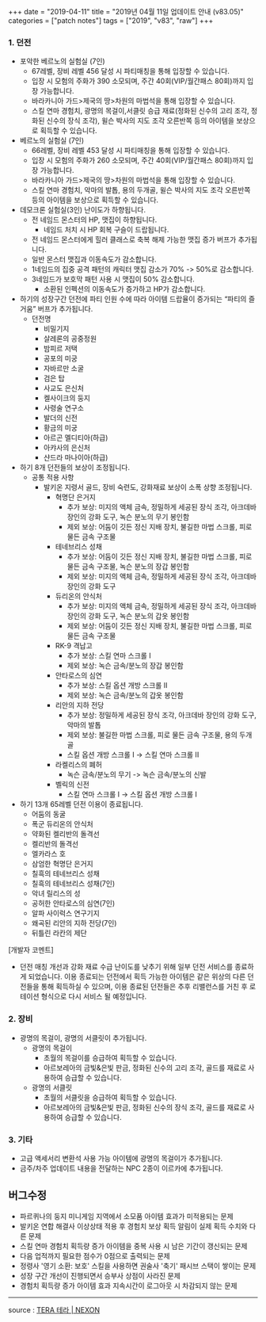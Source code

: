+++
date = "2019-04-11"
title = "2019년 04월 11일 업데이트 안내 (v83.05)"
categories = ["patch notes"]
tags = ["2019", "v83", "raw"]
+++

### 1. 던전
- 포악한 베르노의 실험실 (7인)
  - 67레벨, 장비 레벨 456 달성 시 파티매칭을 통해 입장할 수 있습니다.
  - 입장 시 모험의 주화가 390 소모되며, 주간 40회(VIP/월간패스 80회)까지 입장 가능합니다.
  - 바라카니아 가드>제국의 땅>차원의 마법석을 통해 입장할 수 있습니다.
  - 스킬 연마 경험치, 광명의 목걸이,서클릿 승급 재료(정화된 신수의 고리 조각, 정화된 신수의 장식 조각), 윌슨 박사의 지도 조각 오른반쪽 등의 아이템을 보상으로 획득할 수 있습니다.
- 베르노의 실험실 (7인)
  - 66레벨, 장비 레벨 453 달성 시 파티매칭을 통해 입장할 수 있습니다.
  - 입장 시 모험의 주화가 260 소모되며, 주간 40회(VIP/월간패스 80회)까지 입장 가능합니다.
  - 바라카니아 가드>제국의 땅>차원의 마법석을 통해 입장할 수 있습니다.
  - 스킬 연마 경험치, 악마의 발톱, 용의 두개골, 윌슨 박사의 지도 조각 오른반쪽 등의 아이템을 보상으로 획득할 수 있습니다.
- 데모크론 실험실(3인) 난이도가 하향됩니다.
  - 전 네임드 몬스터의 HP, 맷집이 하향됩니다.
    - 네임드 처치 시 HP 회복 구슬이 드랍됩니다.
  - 전 네임드 몬스터에게 힐러 클래스로 축복 해제 가능한 맷집 증가 버프가 추가됩니다.
  - 일반 몬스터 맷집과 이동속도가 감소합니다.
  - 1네임드의 집중 공격 패턴의 캐릭터 맷집 감소가 70% -> 50%로 감소합니다.
  - 3네임드가 보호막 패턴 사용 시 맷집이 50% 감소합니다.
    - 소환된 인펙션의 이동속도가 증가하고 HP가 감소합니다.
- 하기의 성장구간 던전에 파티 인원 수에 따라 아이템 드랍율이 증가되는 “파티의 즐거움” 버프가 추가됩니다.
  - 던전명
    - 비밀기지
    - 살레론의 공중정원
    - 밤피르 저택
    - 공포의 미궁
    - 자바르만 소굴
    - 검은 탑
    - 사교도 은신처
    - 켈사이크의 둥지
    - 사령술 연구소
    - 발더의 신전
    - 황금의 미궁
    - 아르곤 멜디티아(하급)
    - 아캬사의 은신처
    - 샨드라 마나이아(하급)
- 하기 8개 던전들의 보상이 조정됩니다.
  - 공통 적용 사항
    - 발키온 지령서 골드, 장비 숙련도, 강화재료 보상이 소폭 상향 조정됩니다.
      - 혁명단 은거지
        - 추가 보상: 미지의 액체 금속, 정밀하게 세공된 장식 조각, 아크데바 장인의 강화 도구, 녹슨 분노의 무기 봉인함
        - 제외 보상: 어둠이 깃든 정신 지배 장치, 불길한 마법 스크롤, 피로 물든 금속 구조물
      - 테네브리스 성채
        - 추가 보상: 어둠이 깃든 정신 지배 장치, 불길한 마법 스크롤, 피로 물든 금속 구조물, 녹슨 분노의 장갑 봉인함
        - 제외 보상: 미지의 액체 금속, 정밀하게 세공된 장식 조각, 아크데바 장인의 강화 도구
      - 듀리온의 안식처
        - 추가 보상: 미지의 액체 금속, 정밀하게 세공된 장식 조각, 아크데바 장인의 강화 도구, 녹슨 분노의 갑옷 봉인함
        - 제외 보상: 어둠이 깃든 정신 지배 장치, 불길한 마법 스크롤, 피로 물든 금속 구조물
      - RK-9 격납고
        - 추가 보상: 스킬 연마 스크롤 I
        - 제외 보상: 녹슨 금속/분노의 장갑 봉인함
      - 안타로스의 심연
        - 추가 보상: 스킬 옵션 개방 스크롤 II
        - 제외 보상: 녹슨 금속/분노의 갑옷 봉인함
      - 리안의 지하 전당
        - 추가 보상: 정밀하게 세공된 장식 조각, 아크데바 장인의 강화 도구, 악마의 발톱
        - 제외 보상: 불길한 마법 스크롤, 피로 물든 금속 구조물, 용의 두개골
        - 스킬 옵션 개방 스크롤 I -> 스킬 연마 스크롤 II
      - 라켈리스의 폐허
        - 녹슨 금속/분노의 무기 -> 녹슨 금속/분노의 신발
      - 벨릭의 신전
        - 스킬 연마 스크롤 I -> 스킬 옵션 개방 스크롤 I
- 하기 13개 65레벨 던전 이용이 종료됩니다.
  - 어둠의 동굴
  - 폭군 듀리온의 안식처
  - 약화된 켈리반의 돌격선
  - 켈리반의 돌격선
  - 엘카라스 호
  - 삼엄한 혁명단 은거지
  - 칠흑의 테네브리스 성채
  - 칠흑의 테네브리스 성채(7인)
  - 악녀 릴리스의 성
  - 공허한 안타로스의 심연(7인)
  - 알파 사이럭스 연구기지
  - 왜곡된 리안의 지하 전당(7인)
  - 뒤틀린 라칸의 제단

[개발자 코멘트]
- 던전 매칭 개선과 강화 재료 수급 난이도를 낮추기 위해 일부 던전 서비스를 종료하게 되었습니다. 이용 종료되는 던전에서 획득 가능한 아이템은 같은 위상의 다른 던전들을 통해 획득하실 수 있으며, 이용 종료된 던전들은 추후 리밸런스를 거친 후 로테이션 형식으로 다시 서비스 될 예정입니다.

### 2. 장비
- 광명의 목걸이, 광명의 서클릿이 추가됩니다.
  - 광명의 목걸이
    - 초월의 목걸이를 승급하여 획득할 수 있습니다.
    - 아르보레아의 금빛&은빛 판금, 정화된 신수의 고리 조각, 골드를 재료로 사용하여 승급할 수 있습니다.
  - 광명의 서클릿
    - 초월의 서클릿을 승급하여 획득할 수 있습니다.
    - 아르보레아의 금빛&은빛 판금, 정화된 신수의 장식 조각, 골드를 재료로 사용하여 승급할 수 있습니다.

### 3. 기타
- 고급 액세서리 변환석 사용 가능 아이템에 광명의 목걸이가 추가됩니다.
- 금주/차주 업데이트 내용을 전달하는 NPC 2종이 이르카에 추가됩니다.

## 버그수정

- 파르퀴나의 둥지 미니게임 지역에서 소모품 아이템 효과가 미적용되는 문제
- 발키온 연합 해결사 이상상태 적용 후 경험치 보상 획득 알림이 실제 획득 수치와 다른 문제
- 스킬 연마 경험치 획득량 증가 아이템을 중복 사용 시 남은 기간이 갱신되는 문제
- 다음 업적까지 필요한 점수가 0점으로 출력되는 문제
- 정령사 '영기 소환: 보호' 스킬을 사용하면 권술사 '축기' 패시브 스택이 쌓이는 문제
- 성장 구간 개선이 진행되면서 승부사 상점이 사라진 문제
- 경험치 획득량 증가 아이템 효과 지속시간이 로그아웃 시 차감되지 않는 문제

----

source : [TERA 테라 | NEXON](http://tera.nexon.com/news/update/view.aspx?n4articlesn=388)
